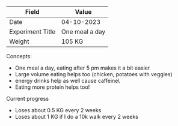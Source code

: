 | Field            | Value          |
|------------------|----------------|
| Date             | 04-10-2023     |
| Experiment Title | One meal a day|
| Weight           | 105 KG       |

Concepts: 
 * One meal a day, eating after 5 pm makes it a bit easier
 * Large volume eating helps too (chicken, potatoes with veggies)
 * energy drinks help as well cause caffeine\
 * Eating more protein helps too!

Current progress
* Loses about 0.5 KG every 2 weeks
* Loses about 1 KG if I do a 10k walk every 2 weeks

